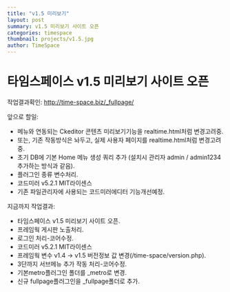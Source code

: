 ```yaml
---
title: "v1.5 미리보기"
layout: post
summary: v1.5 미리보기 사이트 오픈
categories: timespace
thumbnail: projects/v1.5.jpg
author: TimeSpace
---
```


# 타임스페이스 v1.5 미리보기 사이트 오픈

작업결과확인: <a href="http://time-space.biz/_fullpage/" target="_new">http://time-space.biz/_fullpage/</a>

앞으로 할일:
<ul>
 <li>메뉴와 연동되는 Ckeditor 콘텐츠 미리보기기능을 realtime.html처럼 변경고려중.</li>
 <li>또는, 기존 작동방식은 놔두고, 실제 사용자 페이지를 realtime.html처럼 변경고려중.</li>
 <li>초기 DB에 기본 Home 메뉴 생성 쿼리 추가 (설치시 관리자 admin / admin1234 추가하는 방식과 같음).</li>
 <li>플러그인 종류 변수처리.</li>
 <li>코드미러 v5.2.1 MIT라이센스</li>
 <li>기존 파일관리자에 사용되는 코드미러에디터 기능개선예정.</li>
</ul>
지금까지 작업결과:
<ul>
 <li>타임스페이스 v1.5 미리보기 사이트 오픈.</li>
 <li>프레임웍 게시판 노출처리.</li>
 <li>로그인 처리-코어수정.</li>
 <li>코드미러 v5.2.1 MIT라이센스</li>
 <li>프레임웍 변수 v1.4 -> v1.5 버전정보 값 변경(/time-space/version.php).</li>
 <li>3단까지 서브메뉴 추가 작동 처리-코어수정.</li>
 <li>기본metro플러그인 폴더를 _metro로 변경.</li>
 <li>신규 fullpage플러그인을 _fullpage폴더로 추가.</li>
</ul>